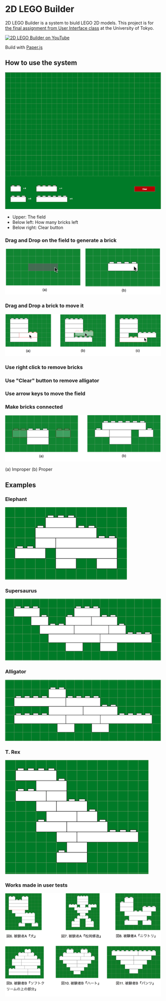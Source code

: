 # 2D LEGO Builder

2D LEGO Builder is a system to biuld LEGO 2D models. This project is for [the final assignment from User Interface class](http://www-ui.is.s.u-tokyo.ac.jp/~takeo/course/2015/ui/assignment.htm) at the University of Tokyo.

[![2D LEGO Builder on YouTube](http://img.youtube.com/vi/gA83dLDXlQA/0.jpg)](http://www.youtube.com/watch?v=gA83dLDXlQA)


Build with [Paper.js](http://paperjs.org/)

## How to use the system

![](docs/images/empty-window.png)

* Upper: The field
* Below left: How many bricks left
* Below right: Clear button

### Drag and Drop on the field to generate a brick
![](docs/images/howto-generate-bricks.png)

### Drag and Drop a brick to move it

![](docs/images/howto-move-bricks.png)

### Use right click to remove bricks

### Use "Clear" button to remove alligator

### Use arrow keys to move the field

### Make bricks connected

![](docs/images/bricks-connection.png)

(a) Improper
(b) Proper

## Examples

### Elephant
![](docs/images/elephant.png)

### Supersaurus
![](docs/images/dinosaur.png)

### Alligator
![](docs/images/alligator.png)

### T. Rex
![](docs/images/t-rex.png)

### Works made in user tests
![](docs/images/works-by-testers.png)
